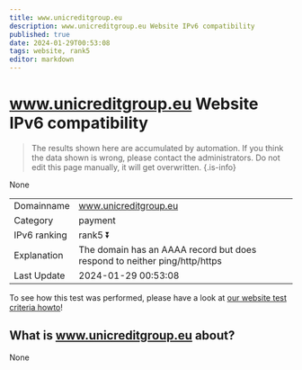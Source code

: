 ```yaml
---
title: www.unicreditgroup.eu
description: www.unicreditgroup.eu Website IPv6 compatibility
published: true
date: 2024-01-29T00:53:08
tags: website, rank5
editor: markdown
---
```


# www.unicreditgroup.eu Website IPv6 compatibility

> The results shown here are accumulated by automation. If you think the data shown is wrong, please contact the administrators. 
> Do not edit this page manually, it will get overwritten.
{.is-info}

None


|   |   |
| - | - |
| Domainname | www.unicreditgroup.eu
| Category | payment |
| IPv6 ranking | rank5 :arrow_double_down: |
| Explanation | The domain has an AAAA record but does respond to neither ping/http/https |
| Last Update | 2024-01-29 00:53:08 |

To see how this test was performed, please have a look at [our website test criteria howto](/howto/testcriteria/website)!


## What is www.unicreditgroup.eu about?
None
